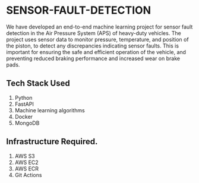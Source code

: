 # SENSOR-FAULT-DETECTION

We have developed an end-to-end machine learning project for sensor fault detection in the Air Pressure System (APS) of heavy-duty vehicles. The project uses sensor data to monitor pressure, temperature, and position of the piston, to detect any discrepancies indicating sensor faults. This is important for ensuring the safe and efficient operation of the vehicle, and preventing reduced braking performance and increased wear on brake pads. 

## Tech Stack Used
1. Python 
2. FastAPI 
3. Machine learning algorithms
4. Docker
5. MongoDB

## Infrastructure Required.

1. AWS S3
2. AWS EC2
3. AWS ECR
4. Git Actions
